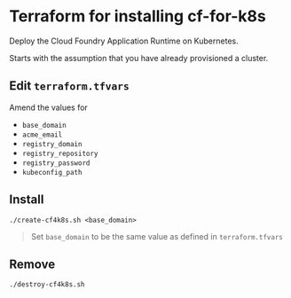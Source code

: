 # Terraform for installing cf-for-k8s

Deploy the Cloud Foundry Application Runtime on Kubernetes.

Starts with the assumption that you have already provisioned a cluster.

## Edit `terraform.tfvars`

Amend the values for

* `base_domain`
* `acme_email`
* `registry_domain`
* `registry_repository`
* `registry_password`
* `kubeconfig_path`

## Install

```
./create-cf4k8s.sh <base_domain>
```
> Set `base_domain` to be the same value as defined in `terraform.tfvars`

## Remove

```
./destroy-cf4k8s.sh
```
